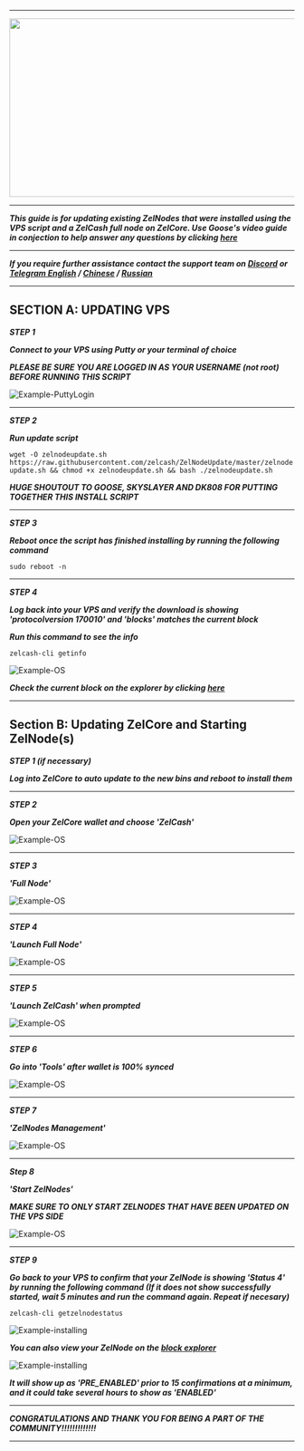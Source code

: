 ***

<p align="center">
  <img width="860" height="315" src="https://imgur.com/tQQkMPn.png/860/315">
</p>

***

***This guide is for updating existing ZelNodes that were installed using the VPS script and a ZelCash full node on ZelCore.  Use Goose's video guide in conjection to help answer any questions by clicking [here](https://www.youtube.com/watch?v=NNWgBzEl_TI)***

***

***If you require further assistance contact the support team on [Discord](https://discord.gg/szN9yZ) or [Telegram English](http://t.me/zelcash) / [Chinese](http://t.me/zelcashcn) / [Russian](http://t.me/zelcashru)***

***

## SECTION A: UPDATING VPS
***STEP 1***

***Connect to your VPS using Putty or your terminal of choice***

***PLEASE BE SURE YOU ARE LOGGED IN AS YOUR USERNAME (not root) BEFORE RUNNING THIS SCRIPT***

![Example-PuttyLogin](https://imgur.com/gMkd6fs.png)

***

***STEP 2***

***Run update script***

`wget -O zelnodeupdate.sh https://raw.githubusercontent.com/zelcash/ZelNodeUpdate/master/zelnodeupdate.sh && chmod +x zelnodeupdate.sh && bash ./zelnodeupdate.sh`

***HUGE SHOUTOUT TO GOOSE, SKYSLAYER AND DK808 FOR PUTTING TOGETHER THIS INSTALL SCRIPT***

***

***STEP 3***

***Reboot once the script has finished installing by running the following command***

`sudo reboot -n`

***

***STEP 4***

***Log back into your VPS and verify the download is showing 'protocolversion 170010' and 'blocks' matches the current block***

***Run this command to see the info***

`zelcash-cli getinfo`

![Example-OS](https://imgur.com/PLxhNBy.png)

***Check the current block on the explorer by clicking [here](https://explorer.zel.cash/blocks)***

***

## Section B: Updating ZelCore and Starting ZelNode(s)
***STEP 1 (if necessary)***

***Log into ZelCore to auto update to the new bins and reboot to install them***

***

***STEP 2***

***Open your ZelCore wallet and choose 'ZelCash'***

![Example-OS](https://imgur.com/9WrruJR.png)

***

***STEP 3***

***'Full Node'***

![Example-OS](https://imgur.com/CXLLEth.png)

***

***STEP 4***

***'Launch Full Node'***

![Example-OS](https://imgur.com/EvEj6H2.png)

***

***STEP 5***

***'Launch ZelCash' when prompted*** 

![Example-OS](https://imgur.com/PbIIEt9.png)

***

***STEP 6***

***Go into 'Tools' after wallet is 100% synced***

![Example-OS](https://imgur.com/uvqjVZ6.png)

***

***STEP 7***

***'ZelNodes Management'***

![Example-OS](https://imgur.com/J7TqUmN.png)

***

***Step 8***

***'Start ZelNodes'***

***MAKE SURE TO ONLY START ZELNODES THAT HAVE BEEN UPDATED ON THE VPS SIDE***

![Example-OS](https://imgur.com/mejUwOs.png)

***

***STEP 9***

***Go back to your VPS to confirm that your ZelNode is showing 'Status 4' by running the following command (If it does not show successfully started, wait 5 minutes and run the command again. Repeat if necesary)***

`zelcash-cli getzelnodestatus`

![Example-installing](https://imgur.com/nj76J7D.png)

***You can also view your ZelNode on the [block explorer](https://explorer.zel.cash/zelnodes)***

![Example-installing](https://imgur.com/SkGqa6D.png)

***It will show up as 'PRE_ENABLED' prior to 15 confirmations at a minimum, and it could take several hours to show as 'ENABLED'***

***

***CONGRATULATIONS AND THANK YOU FOR BEING A PART OF THE COMMUNITY!!!!!!!!!!!!!***

***





